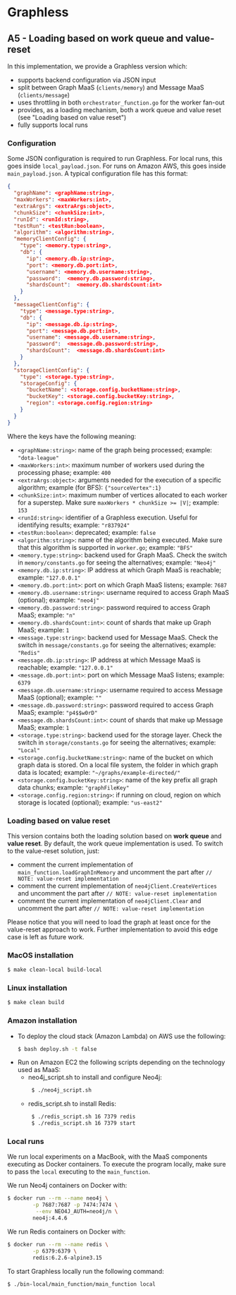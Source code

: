 # Graphless

## A5 - Loading based on work queue and value-reset
In this implementation, we provide a Graphless version which:
* supports backend configuration via JSON input
* split between Graph MaaS (`clients/memory`) and Message MaaS (`clients/message`)
* uses throttling in both `orchestrator_function.go` for the worker fan-out
* provides, as a loading mechanism, both a work queue and value reset (see "Loading based on value reset")
* fully supports local runs


### Configuration
Some JSON configuration is required to run Graphless.
For local runs, this goes inside `local_payload.json`.
For runs on Amazon AWS, this goes inside `main_payload.json`.
A typical configuration file has this format:
```json
{
  "graphName": <graphName:string>,
  "maxWorkers": <maxWorkers:int>,
  "extraArgs": <extraArgs:object>,
  "chunkSize": <chunkSize:int>,
  "runId": <runId:string>,
  "testRun": <testRun:boolean>,
  "algorithm": <algorithm:string>,
  "memoryClientConfig": {
    "type": <memory.type:string>,
    "db": {
      "ip": <memory.db.ip:string>,
      "port": <memory.db.port:int>,
      "username": <memory.db.username:string>,
      "password":  <memory.db.password:string>,
      "shardsCount":  <memory.db.shardsCount:int>
    }
  },
  "messageClientConfig": {
    "type": <message.type:string>,
    "db": {
      "ip": <message.db.ip:string>,
      "port": <message.db.port:int>,
      "username": <message.db.username:string>,
      "password":  <message.db.password:string>,
      "shardsCount":  <message.db.shardsCount:int>
    }
  },
  "storageClientConfig": {
    "type": <storage.type:string>,
    "storageConfig": {
      "bucketName": <storage.config.bucketName:string>,
      "bucketKey": <storage.config.bucketKey:string>,
      "region": <storage.config.region:string>
    }
  }
}
```

Where the keys have the following meaning:
* `<graphName:string>`: name of the graph being processed; example: `"dota-league"`
* `<maxWorkers:int>`: maximum number of workers used during the processing phase; example: `400`
* `<extraArgs:object>`: arguments needed for the execution of a specific algorithm; example (for BFS): `{"sourceVertex":1}`
* `<chunkSize:int>`: maximum number of vertices allocated to each worker for a superstep. Make sure `maxWorkers * chunkSize >= |V|`; example: `153`
* `<runId:string>`: identifier of a Graphless execution. Useful for identifying results; example: `"r837924"`
* `<testRun:boolean>`: deprecated; example: `false`
* `<algorithm:string>`: name of the algorithm being executed. Make sure that this algorithm is supported in `worker.go`; example: `"BFS"`
* `<memory.type:string>`: backend used for Graph MaaS. Check the switch in `memory/constants.go` for seeing the alternatives; example: `"Neo4j"`
* `<memory.db.ip:string>`: IP address at which Graph MaaS is reachable; example: `"127.0.0.1"`
* `<memory.db.port:int>`: port on which Graph MaaS listens; example: `7687`
* `<memory.db.username:string>`: username required to access Graph MaaS (optional); example: `"neo4j"`
* `<memory.db.password:string>`: password required to access Graph MaaS; example: `"n"`
* `<memory.db.shardsCount:int>`: count of shards that make up Graph MaaS; example: `1`
* `<message.type:string>`: backend used for Message MaaS. Check the switch in `message/constants.go` for seeing the alternatives; example: `"Redis"`
* `<message.db.ip:string>`: IP address at which Message MaaS is reachable; example: `"127.0.0.1"`
* `<message.db.port:int>`: port on which Message MaaS listens; example: `6379`
* `<message.db.username:string>`: username required to access Message MaaS (optional); example: `""`
* `<message.db.password:string>`: password required to access Graph MaaS; example: `"p4$$w0rD"`
* `<message.db.shardsCount:int>`: count of shards that make up Message MaaS; example: `1`
* `<storage.type:string>`: backend used for the storage layer. Check the switch in `storage/constants.go` for seeing the alternatives; example: `"Local"`
* `<storage.config.bucketName:string>`: name of the bucket on which graph data is stored. On a local file system, the folder in which graph data is located; example: `"~/graphs/example-directed/"`
* `<storage.config.bucketKey:string>`: name of the key prefix all graph data chunks; example:  `"graphFileKey"`
* `<storage.config.region:string>`: if running on cloud, region on which storage is located (optional); example: `"us-east2"`



### Loading based on value reset
This version contains both the loading solution based on **work queue** and **value reset**.
By default, the work queue implementation is used.
To switch to the value-reset solution, just:
* comment the current implementation of `main_function.loadGraphInMemory` and uncomment the part after `// NOTE: value-reset implementation`
* comment the current implementation of `neo4jClient.CreateVertices` and uncomment the part after `// NOTE: value-reset implementation`
* comment the current implementation of `neo4jClient.Clear` and uncomment the part after `// NOTE: value-reset implementation`

Please notice that you will need to load the graph at least once for the value-reset approach to work.
Further implementation to avoid this edge case is left as future work.

### MacOS installation
```bash
$ make clean-local build-local
```

### Linux installation
```bash
$ make clean build
```

### Amazon installation
* To deploy the cloud stack (Amazon Lambda) on AWS use the following:
    ```bash
    $ bash deploy.sh -t false
    ```
* Run on Amazon EC2 the following scripts depending on the technology used as MaaS:
    * neo4j_script.sh to install and configure Neo4j:
      ```bash
       $ ./neo4j_script.sh
      ```
    * redis_script.sh to install Redis:
      ```bash
       $ ./redis_script.sh 16 7379 redis
       $ ./redis_script.sh 16 7379 start
      ```

### Local runs
We run local experiments on a MacBook, with the MaaS components executing as Docker containers.
To execute the program locally, make sure to pass the `local` executing to the `main_function`.

We run Neo4j containers on Docker with:
```bash
$ docker run --rm --name neo4j \
        -p 7687:7687 -p 7474:7474 \
         --env NEO4J_AUTH=neo4j/n \
        neo4j:4.4.6
```

We run Redis containers on Docker with:
```bash
$ docker run --rm --name redis \
        -p 6379:6379 \
        redis:6.2.6-alpine3.15
```

To start Graphless locally run the following command:
```bash
$ ./bin-local/main_function/main_function local
```
